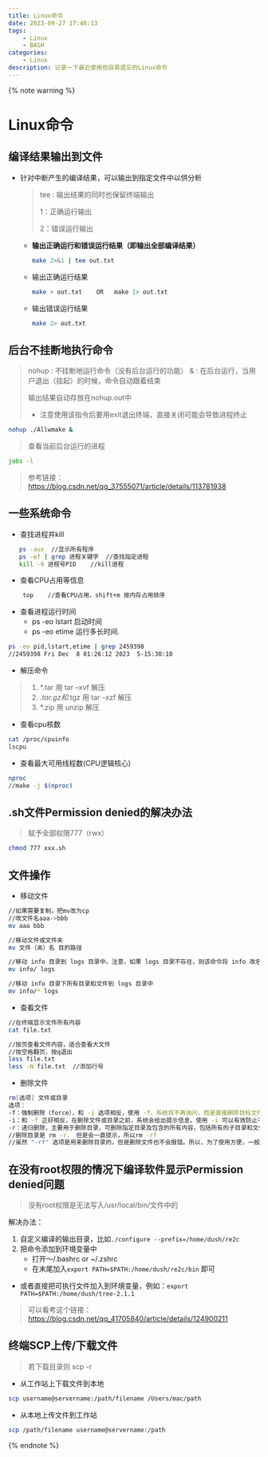 ```yaml
---
title: Linux命令
date: 2023-09-27 17:48:13
tags:
	- Linux
	- BASH
categories:
	- Linux
description: 记录一下最近使用但容易遗忘的Linux命令
---
```


{% note warning  %}

# Linux命令

## 编译结果输出到文件

* 针对中断产生的编译结果，可以输出到指定文件中以供分析

  > tee : 输出结果的同时也保留终端输出
  >
  > 1：正确运行输出
  >
  > 2：错误运行输出

  * **输出正确运行和错误运行结果（即输出全部编译结果）**

    ~~~bash
    make 2>&1 | tee out.txt
    ~~~

  * 输出正确运行结果
    ~~~bash
    make > out.txt    OR   make 1> out.txt   
    ~~~
  
  * 输出错误运行结果
    ~~~bash
    make 2> out.txt
    ~~~



## 后台不挂断地执行命令

> nohup : 不挂断地运行命令（没有后台运行的功能）
> & : 在后台运行，当用户退出（挂起）的时候，命令自动跟着结束
>
> 输出结果自动存放在nohup.out中
>
> * 注意使用该指令后要用exit退出终端，直接关闭可能会导致进程终止

~~~bash
nohup ./Allwmake &
~~~



> 查看当前后台运行的进程

~~~BASH
jobs -l
~~~



> 参考链接：https://blog.csdn.net/qq_37555071/article/details/113781938



## 一些系统命令

* 查找进程并kill

 ~~~bash
    ps -aux  //显示所有程序
    ps -ef | grep 进程关键字  //查找指定进程
    kill -9 进程号PID    //kill进程
 ~~~



* 查看CPU占用等信息

~~~BASH
	top    //查看CPU占用，shift+m 按内存占用排序
~~~

* 查看进程运行时间
  * ps -eo lstart 启动时间
  * ps -eo etime 运行多长时间.

~~~BASH
ps -eo pid,lstart,etime | grep 2459398
//2459398 Fri Dec  8 01:26:12 2023  5-15:30:10
~~~

* 解压命令

> 1. *.tar 用 tar –xvf 解压
> 2. *.tar.gz和*.tgz 用 tar –xzf 解压
> 3. *.zip 用 unzip 解压

* 查看cpu核数

~~~BASH
cat /proc/cpuinfo
lscpu
~~~

* 查看最大可用线程数(CPU逻辑核心)

~~~BASH
nproc
//make -j $(nproc)
~~~





## .sh文件Permission denied的解决办法

> 赋予全部权限777（rwx）

~~~bash
chmod 777 xxx.sh
~~~



## 文件操作
* 移动文件

~~~BASH
//如果需要复制，把mv改为cp
//改文件名aaa->bbb
mv aaa bbb

//移动文件或文件夹
mv 文件（夹）名 目的路径

//移动 info 目录到 logs 目录中。注意，如果 logs 目录不存在，则该命令将 info 改名为 logs
mv info/ logs 

//移动 info 目录下所有目录和文件到 logs 目录中
mv info/* logs 
~~~

* 查看文件

~~~BASH
//在终端显示文件所有内容
cat file.txt

//按页查看文件内容，适合查看大文件
//按空格翻页，按q退出
less file.txt
less -N file.txt  //添加行号	
~~~

* 删除文件

~~~BASH
rm[选项] 文件或目录
选项：
-f：强制删除（force），和 -i 选项相反，使用 -f，系统将不再询问，而是直接删除目标文件或目录。
-i：和 -f 正好相反，在删除文件或目录之前，系统会给出提示信息，使用 -i 可以有效防止不小心删除有用的文件或目录。
-r：递归删除，主要用于删除目录，可删除指定目录及包含的所有内容，包括所有的子目录和文件。
//删除目录是 rm -r， 但是会一直提示，所以rm -rf
//虽然 "-rf" 选项是用来删除目录的，但是删除文件也不会报错。所以，为了使用方便，一般不论是删除文件还是删除目录，都会直接使用 "rm -rf" 选项
~~~

## 在没有root权限的情况下编译软件显示Permission denied问题

> 没有root权限是无法写入/usr/local/bin/文件中的

解决办法：

1. 自定义编译的输出目录，比如`./configure --prefix=/home/dush/re2c `
2. 把命令添加到环境变量中
   * 打开～/.bashrc or ~/.zshrc
   * 在末尾加入`export PATH=$PATH:/home/dush/re2c/bin` 即可

* 或者直接把可执行文件加入到环境变量，例如：`export PATH=$PATH:/home/dush/tree-2.1.1`

> 可以看考这个链接：https://blog.csdn.net/qq_41705840/article/details/124900211

## 终端SCP上传/下载文件

> 若下载目录则 scp -r

* 从工作站上下载文件到本地

~~~BASH
scp username@servername:/path/filename /Users/mac/path
~~~

* 从本地上传文件到工作站

~~~BASH
scp /path/filename username@servername:/path
~~~





{% endnote %}

